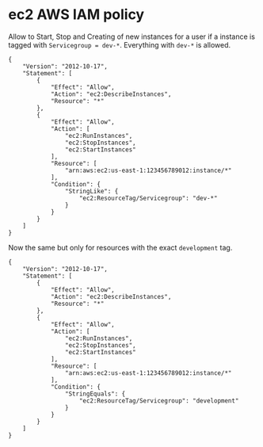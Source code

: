 # ec2 AWS IAM policy

Allow to Start, Stop and Creating of new instances for a user if a instance is tagged with `Servicegroup = dev-*`. Everything with `dev-*` is allowed.

```
{
    "Version": "2012-10-17",
    "Statement": [
        {
            "Effect": "Allow",
            "Action": "ec2:DescribeInstances",
            "Resource": "*"
        },
        {
            "Effect": "Allow",
            "Action": [
                "ec2:RunInstances",
                "ec2:StopInstances",
                "ec2:StartInstances"
            ],
            "Resource": [
                "arn:aws:ec2:us-east-1:123456789012:instance/*"
            ],
            "Condition": {
                "StringLike": {
                    "ec2:ResourceTag/Servicegroup": "dev-*"
                }
            }
        }
    ]
}
```

Now the same but only for resources with the exact `development` tag.

```
{
    "Version": "2012-10-17",
    "Statement": [
        {
            "Effect": "Allow",
            "Action": "ec2:DescribeInstances",
            "Resource": "*"
        },
        {
            "Effect": "Allow",
            "Action": [
                "ec2:RunInstances",
                "ec2:StopInstances",
                "ec2:StartInstances"
            ],
            "Resource": [
                "arn:aws:ec2:us-east-1:123456789012:instance/*"
            ],
            "Condition": {
                "StringEquals": {
                    "ec2:ResourceTag/Servicegroup": "development"
                }
            }
        }
    ]
}
```

